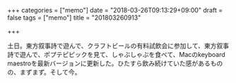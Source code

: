 +++
categories = ["memo"]
date = "2018-03-26T09:13:29+09:00"
draft = false
tags = ["memo"]
title = "201803260913"

+++

土日。東方叙事詩で遊んで、クラフトビールの有料試飲会に参加して、東方叙事詩で遊んで、ポプテピピックを見て、しゃぶしゃぶを食べて、Macのkeyboard maestroを最新バージョンに更新した。ひたすら飲み続けていた感があるものの、まずまず。そして今。
